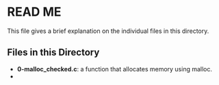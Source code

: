 # READ ME

This file gives a brief explanation on the individual files in this directory.

## Files in this Directory

* **0-malloc_checked.c**: a function that allocates memory using malloc.
* 
